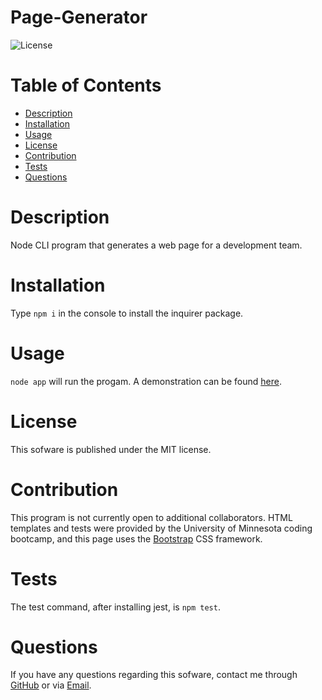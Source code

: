 # Page-Generator
![License](https://img.shields.io/badge/license-MIT-lightgrey.svg)

# Table of Contents
* [Description](#Description)
* [Installation](#Installation)
* [Usage](#Usage)
* [License](#License)
* [Contribution](#Contribution)
* [Tests](#Tests)
* [Questions](#Questions)

# Description
Node CLI program that generates a web page for a development team.

# Installation
Type `npm i` in the console to install the inquirer package.

# Usage
`node app` will run the progam. A demonstration can be found [here](https://drive.google.com/file/d/1n71mLqDTdaY47hqujbtS5iUHb34uwN69/view).

# License
This sofware is published under the MIT license.

# Contribution

This program is not currently open to additional collaborators. HTML templates and tests were provided by the University of Minnesota coding bootcamp, and this page uses the [Bootstrap](https://getbootstrap.com/) CSS framework.

# Tests

The test command, after installing jest, is `npm test`.

# Questions

If you have any questions regarding this sofware, contact me through 
[GitHub](https://github.com/jishllg) or via [Email](mailto:jishllg@gmail.com).
